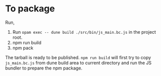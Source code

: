 # To package
Run,

1. Run `opam exec -- dune build ./src/bin/js_main.bc.js` in the project root.
2. npm run build
3. npm pack

The tarball is ready to be published. `npm run build` will first try to copy `js_main.bc.js` from dune build area to current directory and run the JS bundler to prepare the npm package.
